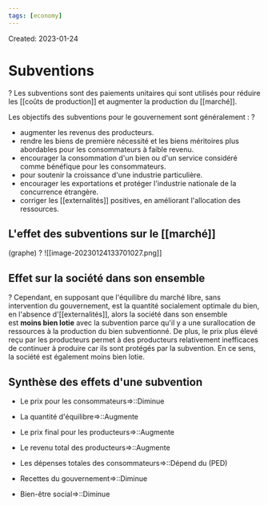 ```yaml
---
tags: [economy]
---
```

Created: 2023-01-24

# Subventions
?
Les subventions sont des paiements unitaires qui sont utilisés pour réduire les [[coûts de production]] et augmenter la production du [[marché]].
<!--SR:!2023-11-07,62,210-->

Les objectifs des subventions pour le gouvernement sont généralement :
?
-   augmenter les revenus des producteurs.
-   rendre les biens de première nécessité et les biens méritoires plus abordables pour les consommateurs à faible revenu.
-   encourager la consommation d'un bien ou d'un service considéré comme bénéfique pour les consommateurs.
-   pour soutenir la croissance d'une industrie particulière.
-   encourager les exportations et protéger l'industrie nationale de la concurrence étrangère.
-   corriger les [[externalités]] positives, en améliorant l'allocation des ressources.
<!--SR:!2023-11-25,173,230-->

## L'effet des subventions sur le [[marché]]
(graphe)
?
![[image-20230124133701027.png]]
<!--SR:!2024-09-17,363,250-->

## Effet sur la société dans son ensemble
?
Cependant, en supposant que l'équilibre du marché libre, sans intervention du gouvernement, est la quantité socialement optimale du bien, en l'absence d'[[externalités]], alors la société dans son ensemble est **moins bien lotie** avec la subvention parce qu'il y a une surallocation de ressources à la production du bien subventionné. De plus, le prix plus élevé reçu par les producteurs permet à des producteurs relativement inefficaces de continuer à produire car ils sont protégés par la subvention. En ce sens, la société est également moins bien lotie.
<!--SR:!2023-11-24,188,250-->

## Synthèse des effets d'une subvention
- Le prix pour les consommateurs=>::Diminue
<!--SR:!2024-07-05,318,250-->
- La quantité d'équilibre=>::Augmente
<!--SR:!2024-04-27,275,250-->
- Le prix final pour les producteurs=>::Augmente
<!--SR:!2023-10-05,155,250-->
- Le revenu total des producteurs=>::Augmente
<!--SR:!2023-10-11,157,250-->
- Les dépenses totales des consommateurs=>::Dépend du (PED)
<!--SR:!2023-09-21,76,150-->
- Recettes du gouvernement=>::Diminue
<!--SR:!2024-07-06,320,250-->
- Bien-être social=>::Diminue
<!--SR:!2023-11-19,173,230-->

